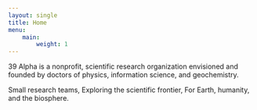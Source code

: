 ```yaml
---
layout: single
title: Home
menu:
    main:
        weight: 1
---
```

<span class="shout shout--inline">39 Alpha is a nonprofit, scientific research organization</span>
envisioned and founded by doctors of physics, information science, and geochemistry.



Small research teams,
Exploring the scientific frontier,
For Earth, humanity, and the biosphere.
